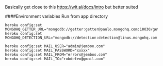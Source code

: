 Basically get close to this https://wit.ai/docs/intro but better suited


####Environment variables
Run from app directory
````
heroku config:set MONGOHQ_GETTER_URL="mongodb://getter:getter@paulo.mongohq.com:10030/getter"
heroku config:set MONGOHQ_DETECTION_URL="mongodb://detection:detection@linus.mongohq.com:10016/detection"

heroku config:set MAIL_USER="admin@jemboo.com"
heroku config:set MAIL_PASSWORD="xxxxx"
heroku config:set MAIL_FROM="errors@jemboo.com"
heroku config:set MAIL_TO="robdefeo@gmail.com"

````

